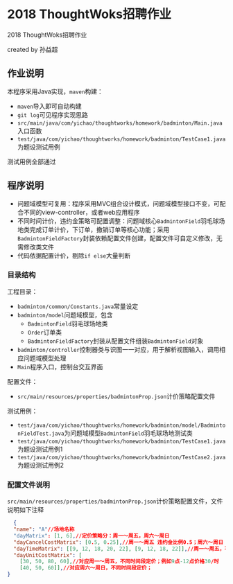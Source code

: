 # 2018 ThoughtWoks招聘作业

2018 ThoughtWoks招聘作业

created by 孙益超



## 作业说明

本程序采用Java实现，`maven`构建：

* `maven`导入即可自动构建
* `git log`可见程序实现思路
* `src/main/java/com/yichao/thoughtworks/homework/badminton/Main.java `入口函数
* `test/java/com/yichao/thoughtworks/homework/badminton/TestCase1.java`为题设测试用例

测试用例全部通过

## 程序说明

* 问题域模型可复用：程序采用MVC组合设计模式，问题域模型接口不变，可配合不同的view-controller，或者web应用程序
* 不同时间计价，违约金策略可配置调整：问题域核心`BadmintonField`羽毛球场地类完成订单计价，下订单，撤销订单等核心功能；采用`BadmintonFieldFactory`封装依赖配置文件创建，配置文件可自定义修改，无需修改类文件
* 代码依据配置计价，剔除`if else`大量判断

###	目录结构

工程目录：

* `badminton/common/Constants.java`常量设定
* `badminton/model`问题域模型，包含
  * `BadmintonField`羽毛球场地类
  * `Order`订单类
  * `BadmintonFieldFactory`封装从配置文件组装`BadmintonField`对象
* `badminton/controller`控制器类与识图一一对应，用于解析视图输入，调用相应问题域模型处理
* `Main`程序入口，控制台交互界面

配置文件：

* `src/main/resources/properties/badmintonProp.json`计价策略配置文件

测试用例：

* `test/java/com/yichao/thoughtworks/homework/badminton/model/BadmintonFieldTest.java`为问题域模型`BadmintonField`羽毛球场地测试类
* `test/java/com/yichao/thoughtworks/homework/badminton/TestCase1.java`为题设测试用例1
* `test/java/com/yichao/thoughtworks/homework/badminton/TestCase2.java`为题设测试用例2

###	配置文件说明

`src/main/resources/properties/badmintonProp.json`计价策略配置文件，文件说明如下注释

```json
  {
  "name": "A"//场地名称
  "dayMatrix": [1, 6],//定价策略分：周一～周五，周六～周日
  "dayCancelCostMatrix": [0.5, 0.25],//周一～周五 违约金比例0.5；周六～周日 违约金比例0.25
  "dayTimeMatrix": [[9, 12, 18, 20, 22], [9, 12, 18, 22]],//周一～周五，不同计价时间段9点-12点，12点-18点，18点-20点
  "dayUnitCostMatrix": [
    [30, 50, 80, 60],//对应周一～周五，不同时间段定价；例如9点-12点价格30/时
    [40, 50, 60]],//对应周六～周日，不同时间段定价；
}
```

